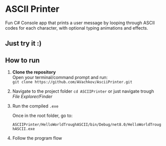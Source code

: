 # ASCII Printer

Fun C# Console app that prints a user message by looping through ASCII codes for each character, with optional typing animations and effects.

## Just try it :)

## How to run

1. **Clone the repository**  
   Open your terminal/command prompt and run:  
   ```git clone https://github.com/AVachkov/AsciiPrinter.git```

2. Navigate to the project folder
  ```cd ASCIIPrinter```
  or just navigate trough *File Explorer/Finder*

3. Run the compiled `.exe`

   Once in the root folder, go to:
   
   ``ASCIIPrinter/HelloWorldTroughASCII/bin/Debug/net8.0/HelloWorldTroughASCII.exe``

5. Follow the program flow
